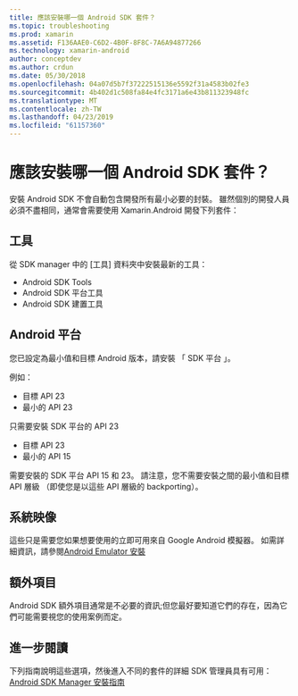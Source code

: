 ```yaml
---
title: 應該安裝哪一個 Android SDK 套件？
ms.topic: troubleshooting
ms.prod: xamarin
ms.assetid: F136AAE0-C6D2-4B0F-8F8C-7A6A94877266
ms.technology: xamarin-android
author: conceptdev
ms.author: crdun
ms.date: 05/30/2018
ms.openlocfilehash: 04a07d5b7f37222515136e5592f31a4583b02fe3
ms.sourcegitcommit: 4b402d1c508fa84e4fc3171a6e43b811323948fc
ms.translationtype: MT
ms.contentlocale: zh-TW
ms.lasthandoff: 04/23/2019
ms.locfileid: "61157360"
---
```

# <a name="which-android-sdk-packages-should-i-install"></a>應該安裝哪一個 Android SDK 套件？

安裝 Android SDK 不會自動包含開發所有最小必要的封裝。 雖然個別的開發人員必須不盡相同，通常會需要使用 Xamarin.Android 開發下列套件：

## <a name="tools"></a>工具

從 SDK manager 中的 [工具] 資料夾中安裝最新的工具：

- Android SDK Tools
- Android SDK 平台工具
- Android SDK 建置工具

## <a name="android-platforms"></a>Android 平台

您已設定為最小值和目標 Android 版本，請安裝 「 SDK 平台 」。 

例如：

- 目標 API 23
- 最小的 API 23

只需要安裝 SDK 平台的 API 23

- 目標 API 23
- 最小的 API 15

需要安裝的 SDK 平台 API 15 和 23。 請注意，您不需要安裝之間的最小值和目標 API 層級 （即使您是以這些 API 層級的 backporting）。

## <a name="system-images"></a>系統映像

這些只是需要您如果想要使用的立即可用來自 Google Android 模擬器。 如需詳細資訊，請參閱[Android Emulator 安裝](~/android/get-started/installation/android-emulator/index.md)

## <a name="extras"></a>額外項目
Android SDK 額外項目通常是不必要的資訊;但您最好要知道它們的存在，因為它們可能需要視您的使用案例而定。

## <a name="further-reading"></a>進一步閱讀
下列指南說明這些選項，然後進入不同的套件的詳細 SDK 管理員具有可用：[Android SDK Manager 安裝指南](http://www.themethodology.net/2015/02/android-sdk-manager-setup-for.html?m=1)

